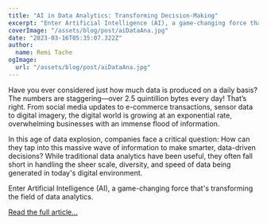 ```yaml
---
title: "AI in Data Analytics: Transforming Decision-Making"
excerpt: "Enter Artificial Intelligence (AI), a game-changing force that's transforming the field of data analytics."
coverImage: "/assets/blog/post/aiDataAna.jpg"
date: "2023-03-16T05:35:07.322Z"
author:
  name: Remi Tache
ogImage:
  url: "/assets/blog/post/aiDataAna.jpg"
---
```


Have you ever considered just how much data is produced on a daily basis? The numbers are staggering—over 2.5 quintillion bytes every day! That’s right. From social media updates to e-commerce transactions, sensor data to digital imagery, the digital world is growing at an exponential rate, overwhelming businesses with an immense flood of information.

In this age of data explosion, companies face a critical question: How can they tap into this massive wave of information to make smarter, data-driven decisions? While traditional data analytics have been useful, they often fall short in handling the sheer scale, diversity, and speed of data being generated in today's digital environment.

Enter Artificial Intelligence (AI), a game-changing force that's transforming the field of data analytics.

[Read the full article...](https://dev.to/pixiumdigital/ai-in-data-analytics-transforming-decision-making-28h2) 


